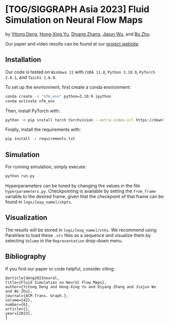 # [TOG/SIGGRAPH Asia 2023] Fluid Simulation on Neural Flow Maps
by [Yitong Deng](https://yitongdeng.github.io/), [Hong-Xing Yu](https://kovenyu.com/), [Diyang Zhang](https://serev99.github.io/), [Jiajun Wu](https://jiajunwu.com/), and [Bo Zhu](https://faculty.cc.gatech.edu/~bozhu/).

Our paper and video results can be found at our [project website](https://yitongdeng-projects.github.io/neural_flow_maps_webpage/).

## Installation
Our code is tested on `Windows 11` with `CUDA 11.8`, `Python 3.10.9`, `PyTorch 2.0.1`, and `Taichi 1.6.0`.

To set up the environment, first create a conda environment:
```bash
conda create -n "nfm_env" python=3.10.9 ipython
conda activate nfm_env
```
Then, install PyTorch with:
```bash
python -m pip install torch torchvision --extra-index-url https://download.pytorch.org/whl/cu118
```
Finally, install the requirements with:
```bash
pip install -r requirements.txt
```

## Simulation

For running simulation, simply execute:
```bash
python run.py
```

Hyperparameters can be tuned by changing the values in the file `hyperparameters.py`. Checkpointing is available by setting the `from_frame` variable to the desired frame, given that the checkpoint of that frame can be found in `logs/[exp_name]/ckpts`.

## Visualization

The results will be stored in `logs/[exp_name]/vtks`. We recommend using ParaView to load these `.vti` files as a sequence and visualize them by selecting `Volume` in the `Representation` drop-down menu.

## Bibliography
If you find our paper or code helpful, consider citing:
```
@article{deng2023neural,
title={Fluid Simulation on Neural Flow Maps},
author={Yitong Deng and Hong-Xing Yu and Diyang Zhang and Jiajun Wu and Bo Zhu},
journal={ACM Trans. Graph.},
volume={42},
number={6},
article={},
year={2023},
}
```
